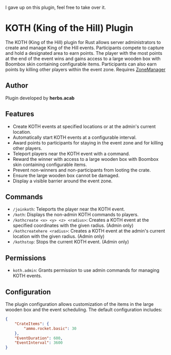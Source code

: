 I gave up on this plugin, feel free to take over it.

# KOTH (King of the Hill) Plugin

The KOTH (King of the Hill) plugin for Rust allows server administrators to create and manage King of the Hill events. Participants compete to capture and hold a designated area to earn points. The player with the most points at the end of the event wins and gains access to a large wooden box with Boombox skin containing configurable items. Participants can also earn points by killing other players within the event zone. Requires [ZoneManager](https://umod.org/plugins/zone-manager)

## Author
Plugin developed by **herbs.acab**

## Features

- Create KOTH events at specified locations or at the admin's current location.
- Automatically start KOTH events at a configurable interval.
- Award points to participants for staying in the event zone and for killing other players.
- Teleport players near the KOTH event with a command.
- Reward the winner with access to a large wooden box with Boombox skin containing configurable items.
- Prevent non-winners and non-participants from looting the crate.
- Ensure the large wooden box cannot be damaged.
- Display a visible barrier around the event zone.

## Commands

- `/joinkoth`: Teleports the player near the KOTH event.
- `/koth`: Displays the non-admin KOTH commands to players.
- `/kothcreate <x> <y> <z> <radius>`: Creates a KOTH event at the specified coordinates with the given radius. (Admin only)
- `/kothcreatehere <radius>`: Creates a KOTH event at the admin's current location with the given radius. (Admin only)
- `/kothstop`: Stops the current KOTH event. (Admin only)

## Permissions

- `koth.admin`: Grants permission to use admin commands for managing KOTH events.

## Configuration

The plugin configuration allows customization of the items in the large wooden box and the event scheduling. The default configuration includes:

```json
{
    "CrateItems": {
        "ammo.rocket.basic": 30
    },
    "EventDuration": 600,
    "EventInterval": 3600
}
